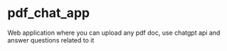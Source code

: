 # pdf_chat_app
 Web application where you can upload any pdf doc, use chatgpt api and answer questions related to it
